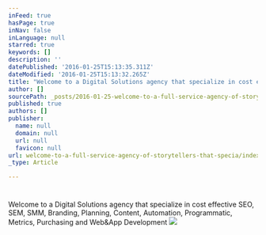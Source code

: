 ```yaml
---
inFeed: true
hasPage: true
inNav: false
inLanguage: null
starred: true
keywords: []
description: ''
datePublished: '2016-01-25T15:13:35.311Z'
dateModified: '2016-01-25T15:13:32.265Z'
title: "Welcome to a Digital Solutions agency that specialize in cost effective SEO, SEM, SMM, Branding, Planning, Content, Automation, Programmatic, Metrics, Purchasing and\_Web&App Development"
author: []
sourcePath: _posts/2016-01-25-welcome-to-a-full-service-agency-of-storytellers-that-specia.md
published: true
authors: []
publisher:
  name: null
  domain: null
  url: null
  favicon: null
url: welcome-to-a-full-service-agency-of-storytellers-that-specia/index.html
_type: Article

---
```

# 

Welcome to a Digital Solutions agency that specialize in cost effective SEO, SEM, SMM, Branding, Planning, Content, Automation, Programmatic, Metrics, Purchasing and Web&App Development
![](https://the-grid-user-content.s3-us-west-2.amazonaws.com/13d7ad39-2085-4c51-be76-ca08cde20c2a.jpg)
